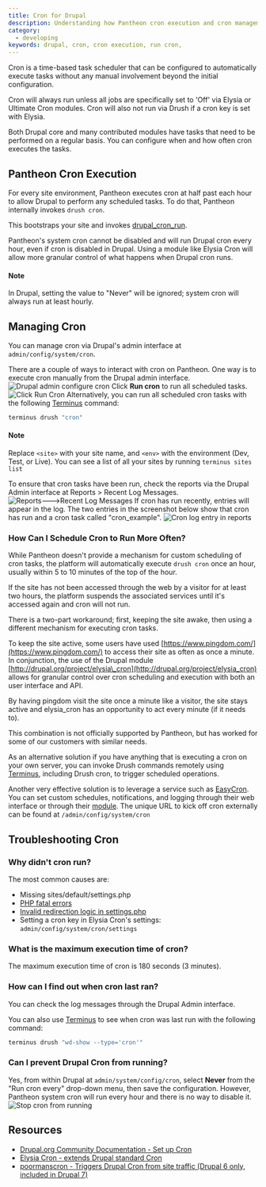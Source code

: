 ```yaml
---
title: Cron for Drupal
description: Understanding how Pantheon cron execution and cron management works on your site.
category:
  - developing
keywords: drupal, cron, cron execution, run cron,
---
```

Cron is a time-based task scheduler that can be configured to automatically execute tasks without any manual involvement beyond the initial configuration.

Cron will always run unless all jobs are specifically set to 'Off' via Elysia or Ultimate Cron modules. Cron will also not run via Drush if a cron key is set with Elysia.

Both Drupal core and many contributed modules have tasks that need to be performed on a regular basis. You can configure when and how often cron executes the tasks.

## Pantheon Cron Execution

For every site environment, Pantheon executes cron at half past each hour to allow Drupal to perform any scheduled tasks. To do that, Pantheon internally invokes `drush cron`.

This bootstraps your site and invokes [drupal\_cron\_run](https://api.drupal.org/api/drupal/includes!common.inc/function/drupal_cron_run/7).

Pantheon's system cron cannot be disabled and will run Drupal cron every hour, even if cron is disabled in Drupal. Using a module like Elysia Cron will allow more granular control of what happens when Drupal cron runs.

<div class="alert alert-info" role="alert">
<h4>Note</h4>		
In Drupal, setting the value to "Never" will be ignored; system cron will always run at least hourly.		
</div>

## Managing Cron

You can manage cron via Drupal's admin interface at `admin/config/system/cron`.

There are a couple of ways to interact with cron on Pantheon. One way is to execute cron manually from the Drupal admin interface.<br />
![Drupal admin configure cron](/source/assets/images/desk_images/73173.png)
Click **Run cron** to run all scheduled tasks.
![Click Run Cron](/source/assets/images/desk_images/73176.png)
Alternatively, you can run all scheduled cron tasks with the following [Terminus](/docs/cli/) command:
```bash
terminus drush "cron"
```
<div class="alert alert-info" role="alert">
<h4>Note</h4>
Replace <code>&lt;site&gt;</code> with your site name, and <code>&lt;env&gt;</code> with the environment (Dev, Test, or Live). You can see a list of all your sites by running <code>terminus sites list</code></div>

To ensure that cron tasks have been run, check the reports via the Drupal Admin interface at Reports > Recent Log Messages. 
![Reports--->Recent Log Messages](/source/assets/images/desk_images/74068.png)
If cron has run recently, entries will appear in the log. The two entries in the screenshot below show that cron has run and a cron task called "cron\_example".
![Cron log entry in reports](/source/assets/images/desk_images/74077.png)

### How Can I Schedule Cron to Run More Often?

While Pantheon doesn't provide a mechanism for custom scheduling of cron tasks, the platform will automatically execute `drush cron` once an hour, usually within 5 to 10 minutes of the top of the hour.

If the site has not been accessed through the web by a visitor for at least two hours, the platform suspends the associated services until it's accessed again and cron will not run.

There is a two-part workaround; first, keeping the site awake, then using a different mechanism for executing cron tasks.

To keep the site active, some users have used [https://www.pingdom.com/](https://www.pingdom.com/) to access their site as often as once a minute. In conjunction, the use of the Drupal module [http://drupal.org/project/elysia\_cron](http://drupal.org/project/elysia_cron) allows for granular control over cron scheduling and execution with both an user interface and API.

By having pingdom visit the site once a minute like a visitor, the site stays active and elysia\_cron has an opportunity to act every minute (if it needs to).

This combination is not officially supported by Pantheon, but has worked for some of our customers with similar needs.

As an alternative solution if you have anything that is executing a cron on your own server, you can invoke Drush commands remotely using [Terminus](/docs/cli/), including Drush cron, to trigger scheduled operations.

Another very effective solution is to leverage a service such as [EasyCron](http://www.easycron.com). You can set custom schedules, notifications, and logging through their web interface or through their [module](https://drupal.org/project/EasyCron). The unique URL to kick off cron externally can be found at `/admin/config/system/cron`

## Troubleshooting Cron

### Why didn't cron run?

The most common causes are:

- Missing sites/default/settings.php
- [PHP fatal errors](/docs/php-errors-and-exceptions/)
- [Invalid redirection logic in settings.php](/docs/redirect-incoming-requests/)
- Setting a cron key in Elysia Cron's settings: `admin/config/system/cron/settings`

### What is the maximum execution time of cron?

The maximum execution time of cron is 180 seconds (3 minutes).

### How can I find out when cron last ran?

You can check the log messages through the Drupal Admin interface.  

You can also use [Terminus](/docs/cli/) to see when cron was last run with the following command:
```bash
terminus drush "wd-show --type='cron'"
```
### Can I prevent Drupal Cron from running?

Yes, from within Drupal at `admin/system/config/cron`, select **Never** from the "Run cron every" drop-down menu, then save the configuration. However, Pantheon system cron will run every hour and there is no way to disable it.
![Stop cron from running](/source/assets/images/desk_images/74128.png)  
## Resources

- [Drupal.org Community Documentation - Set up Cron](http://drupal.org/cron)
- [Elysia Cron - extends Drupal standard Cron](http://drupal.org/project/elysia_cron)
- [poormanscron - Triggers Drupal Cron from site traffic (Drupal 6 only, included in Drupal 7)](https://drupal.org/project/poormanscron)
